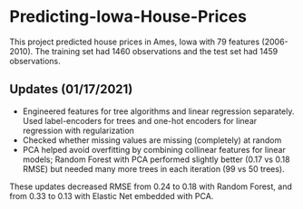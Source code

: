 # Predicting-Iowa-House-Prices
This project predicted house prices in Ames, Iowa with 79 features (2006-2010). The training set had 1460 observations and the test set had 1459 observations.
## Updates (01/17/2021)
* Engineered features for tree algorithms and linear regression separately. Used label-encoders for trees and one-hot encoders for linear regression with regularization
* Checked whether missing values are missing (completely) at random
* PCA helped avoid overfitting by combining collinear features for linear models; Random Forest with PCA performed slightly better (0.17 vs 0.18 RMSE) but needed many more trees in each iteration (99 vs 50 trees).

These updates decreased RMSE from 0.24 to 0.18 with Random Forest, and from 0.33 to 0.13 with Elastic Net embedded with PCA.
